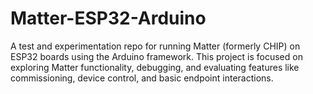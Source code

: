 # Matter-ESP32-Arduino
A test and experimentation repo for running Matter (formerly CHIP) on ESP32 boards using the Arduino framework. This project is focused on exploring Matter functionality, debugging, and evaluating features like commissioning, device control, and basic endpoint interactions.
